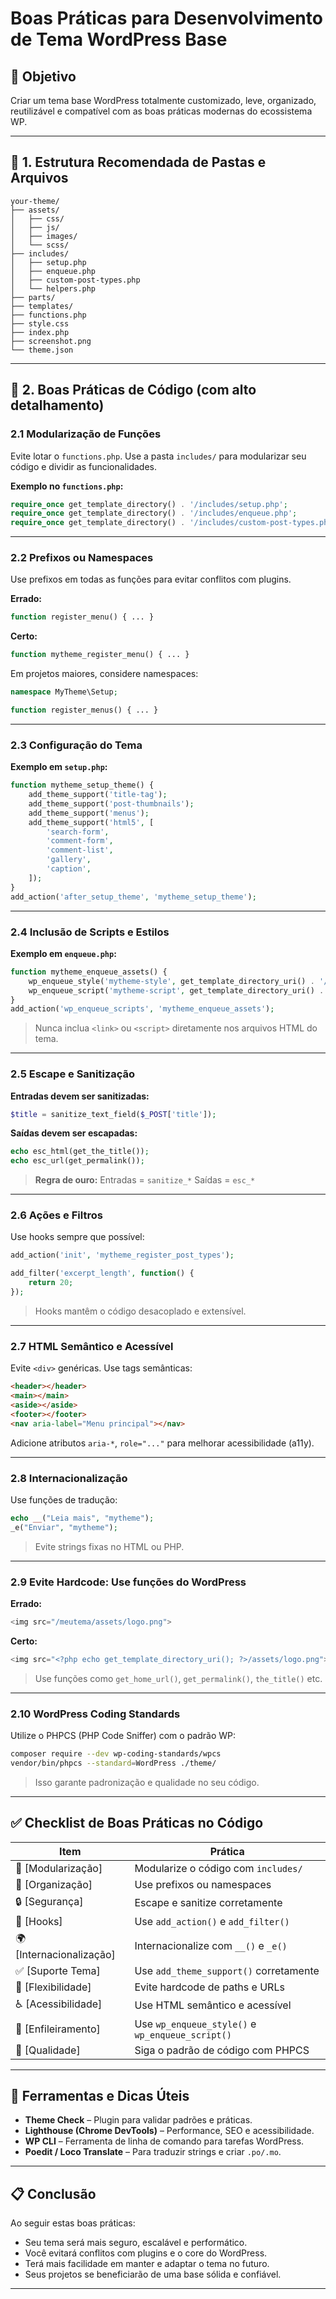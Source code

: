 # Boas Práticas para Desenvolvimento de Tema WordPress Base

## 🌟 Objetivo

Criar um tema base WordPress totalmente customizado, leve, organizado, reutilizável e compatível com as boas práticas modernas do ecossistema WP.

---

## 📂 1. Estrutura Recomendada de Pastas e Arquivos

```
your-theme/
├── assets/
│   ├── css/
│   ├── js/
│   ├── images/
│   └── scss/
├── includes/
│   ├── setup.php
│   ├── enqueue.php
│   ├── custom-post-types.php
│   └── helpers.php
├── parts/
├── templates/
├── functions.php
├── style.css
├── index.php
├── screenshot.png
└── theme.json
```

---

## 🧱 2. Boas Práticas de Código (com alto detalhamento)

### 2.1 Modularização de Funções

Evite lotar o `functions.php`. Use a pasta `includes/` para modularizar seu código e dividir as funcionalidades.

**Exemplo no `functions.php`:**

```php
require_once get_template_directory() . '/includes/setup.php';
require_once get_template_directory() . '/includes/enqueue.php';
require_once get_template_directory() . '/includes/custom-post-types.php';
```

---

### 2.2 Prefixos ou Namespaces

Use prefixos em todas as funções para evitar conflitos com plugins.

**Errado:**

```php
function register_menu() { ... }
```

**Certo:**

```php
function mytheme_register_menu() { ... }
```

Em projetos maiores, considere namespaces:

```php
namespace MyTheme\Setup;

function register_menus() { ... }
```

---

### 2.3 Configuração do Tema

**Exemplo em `setup.php`:**

```php
function mytheme_setup_theme() {
    add_theme_support('title-tag');
    add_theme_support('post-thumbnails');
    add_theme_support('menus');
    add_theme_support('html5', [
        'search-form',
        'comment-form',
        'comment-list',
        'gallery',
        'caption',
    ]);
}
add_action('after_setup_theme', 'mytheme_setup_theme');
```

---

### 2.4 Inclusão de Scripts e Estilos

**Exemplo em `enqueue.php`:**

```php
function mytheme_enqueue_assets() {
    wp_enqueue_style('mytheme-style', get_template_directory_uri() . '/assets/css/main.css', [], '1.0');
    wp_enqueue_script('mytheme-script', get_template_directory_uri() . '/assets/js/main.js', [], '1.0', true);
}
add_action('wp_enqueue_scripts', 'mytheme_enqueue_assets');
```

> Nunca inclua `<link>` ou `<script>` diretamente nos arquivos HTML do tema.

---

### 2.5 Escape e Sanitização

**Entradas devem ser sanitizadas:**

```php
$title = sanitize_text_field($_POST['title']);
```

**Saídas devem ser escapadas:**

```php
echo esc_html(get_the_title());
echo esc_url(get_permalink());
```

> **Regra de ouro:**
> Entradas = `sanitize_*`
> Saídas = `esc_*`

---

### 2.6 Ações e Filtros

Use hooks sempre que possível:

```php
add_action('init', 'mytheme_register_post_types');

add_filter('excerpt_length', function() {
    return 20;
});
```

> Hooks mantêm o código desacoplado e extensível.

---

### 2.7 HTML Semântico e Acessível

Evite `<div>` genéricas. Use tags semânticas:

```html
<header></header>
<main></main>
<aside></aside>
<footer></footer>
<nav aria-label="Menu principal"></nav>
```

Adicione atributos `aria-*`, `role="..."` para melhorar acessibilidade (a11y).

---

### 2.8 Internacionalização

Use funções de tradução:

```php
echo __("Leia mais", "mytheme");
_e("Enviar", "mytheme");
```

> Evite strings fixas no HTML ou PHP.

---

### 2.9 Evite Hardcode: Use funções do WordPress

**Errado:**

```php
<img src="/meutema/assets/logo.png">
```

**Certo:**

```php
<img src="<?php echo get_template_directory_uri(); ?>/assets/logo.png">
```

> Use funções como `get_home_url()`, `get_permalink()`, `the_title()` etc.

---

### 2.10 WordPress Coding Standards

Utilize o PHPCS (PHP Code Sniffer) com o padrão WP:

```bash
composer require --dev wp-coding-standards/wpcs
vendor/bin/phpcs --standard=WordPress ./theme/
```

> Isso garante padronização e qualidade no seu código.

---

## ✅ Checklist de Boas Práticas no Código

| Item                      | Prática                                          |
| ------------------------- | ------------------------------------------------ |
| 🧰 [Modularização]        | Modularize o código com `includes/`              |
| 💼 [Organização]          | Use prefixos ou namespaces                       |
| 🔒 [Segurança]            | Escape e sanitize corretamente                   |
| 🔄 [Hooks]                | Use `add_action()` e `add_filter()`              |
| 🌍 [Internacionalização]  | Internacionalize com `__()` e `_e()`             |
| ✅ [Suporte Tema]         | Use `add_theme_support()` corretamente           |
| 🩼 [Flexibilidade]        | Evite hardcode de paths e URLs                   |
| ♿ [Acessibilidade]       | Use HTML semântico e acessível                   |
| 🎯 [Enfileiramento]       | Use `wp_enqueue_style()` e `wp_enqueue_script()` |
| 🧪 [Qualidade]            | Siga o padrão de código com PHPCS                |
---

## 🔧 Ferramentas e Dicas Úteis

* **Theme Check** – Plugin para validar padrões e práticas.
* **Lighthouse (Chrome DevTools)** – Performance, SEO e acessibilidade.
* **WP CLI** – Ferramenta de linha de comando para tarefas WordPress.
* **Poedit / Loco Translate** – Para traduzir strings e criar `.po/.mo`.

---

## 📋 Conclusão

Ao seguir estas boas práticas:

* Seu tema será mais seguro, escalável e performático.
* Você evitará conflitos com plugins e o core do WordPress.
* Terá mais facilidade em manter e adaptar o tema no futuro.
* Seus projetos se beneficiarão de uma base sólida e confiável.

---